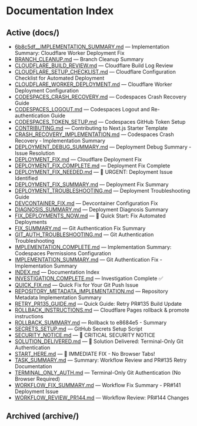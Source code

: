 # Documentation Index

## Active (docs/)
- [6b8c5df__IMPLEMENTATION_SUMMARY.md](docs/6b8c5df__IMPLEMENTATION_SUMMARY.md) — Implementation Summary: Cloudflare Worker Deployment Fix
- [BRANCH_CLEANUP.md](docs/BRANCH_CLEANUP.md) — Branch Cleanup Summary
- [CLOUDFLARE_BUILD_REVIEW.md](docs/CLOUDFLARE_BUILD_REVIEW.md) — Cloudflare Build Log Review
- [CLOUDFLARE_SETUP_CHECKLIST.md](docs/CLOUDFLARE_SETUP_CHECKLIST.md) — Cloudflare Configuration Checklist for Automated Deployment
- [CLOUDFLARE_WORKER_DEPLOYMENT.md](docs/CLOUDFLARE_WORKER_DEPLOYMENT.md) — Cloudflare Worker Deployment Configuration
- [CODESPACES_CRASH_RECOVERY.md](docs/CODESPACES_CRASH_RECOVERY.md) — Codespaces Crash Recovery Guide
- [CODESPACES_LOGOUT.md](docs/CODESPACES_LOGOUT.md) — Codespaces Logout and Re-authentication Guide
- [CODESPACES_TOKEN_SETUP.md](docs/CODESPACES_TOKEN_SETUP.md) — Codespaces GitHub Token Setup
- [CONTRIBUTING.md](docs/CONTRIBUTING.md) — Contributing to Next.js Starter Template
- [CRASH_RECOVERY_IMPLEMENTATION.md](docs/CRASH_RECOVERY_IMPLEMENTATION.md) — Codespaces Crash Recovery - Implementation Summary
- [DEPLOYMENT_DEBUG_SUMMARY.md](docs/DEPLOYMENT_DEBUG_SUMMARY.md) — Deployment Debug Summary - Issue Resolution
- [DEPLOYMENT_FIX.md](docs/DEPLOYMENT_FIX.md) — Cloudflare Deployment Fix
- [DEPLOYMENT_FIX_COMPLETE.md](docs/DEPLOYMENT_FIX_COMPLETE.md) — Deployment Fix Complete
- [DEPLOYMENT_FIX_NEEDED.md](docs/DEPLOYMENT_FIX_NEEDED.md) — 🚨 URGENT: Deployment Issue Identified
- [DEPLOYMENT_FIX_SUMMARY.md](docs/DEPLOYMENT_FIX_SUMMARY.md) — Deployment Fix Summary
- [DEPLOYMENT_TROUBLESHOOTING.md](docs/DEPLOYMENT_TROUBLESHOOTING.md) — Deployment Troubleshooting Guide
- [DEVCONTAINER_FIX.md](docs/DEVCONTAINER_FIX.md) — Devcontainer Configuration Fix
- [DIAGNOSIS_SUMMARY.md](docs/DIAGNOSIS_SUMMARY.md) — Deployment Diagnosis Summary
- [FIX_DEPLOYMENTS_NOW.md](docs/FIX_DEPLOYMENTS_NOW.md) — 🚀 Quick Start: Fix Automated Deployments
- [FIX_SUMMARY.md](docs/FIX_SUMMARY.md) — Git Authentication Fix Summary
- [GIT_AUTH_TROUBLESHOOTING.md](docs/GIT_AUTH_TROUBLESHOOTING.md) — Git Authentication Troubleshooting
- [IMPLEMENTATION_COMPLETE.md](docs/IMPLEMENTATION_COMPLETE.md) — Implementation Summary: Codespaces Permissions Configuration
- [IMPLEMENTATION_SUMMARY.md](docs/IMPLEMENTATION_SUMMARY.md) — Git Authentication Fix - Implementation Summary
- [INDEX.md](docs/INDEX.md) — Documentation Index
- [INVESTIGATION_COMPLETE.md](docs/INVESTIGATION_COMPLETE.md) — Investigation Complete ✅
- [QUICK_FIX.md](docs/QUICK_FIX.md) — Quick Fix for Your Git Push Issue
- [REPOSITORY_METADATA_IMPLEMENTATION.md](docs/REPOSITORY_METADATA_IMPLEMENTATION.md) — Repository Metadata Implementation Summary
- [RETRY_PR135_GUIDE.md](docs/RETRY_PR135_GUIDE.md) — Quick Guide: Retry PR#135 Build Update
- [ROLLBACK_INSTRUCTIONS.md](docs/ROLLBACK_INSTRUCTIONS.md) — Cloudflare Pages rollback & promote instructions
- [ROLLBACK_SUMMARY.md](docs/ROLLBACK_SUMMARY.md) — Rollback to e8684e5 - Summary
- [SECRETS_SETUP.md](docs/SECRETS_SETUP.md) — GitHub Secrets Setup Script
- [SECURITY_NOTICE.md](docs/SECURITY_NOTICE.md) — 🔴 CRITICAL SECURITY NOTICE
- [SOLUTION_DELIVERED.md](docs/SOLUTION_DELIVERED.md) — 🎉 Solution Delivered: Terminal-Only Git Authentication
- [START_HERE.md](docs/START_HERE.md) — 🎯 IMMEDIATE FIX - No Browser Tabs!
- [TASK_SUMMARY.md](docs/TASK_SUMMARY.md) — Summary: Workflow Review and PR#135 Retry Documentation
- [TERMINAL_ONLY_AUTH.md](docs/TERMINAL_ONLY_AUTH.md) — Terminal-Only Git Authentication (No Browser Required)
- [WORKFLOW_FIX_SUMMARY.md](docs/WORKFLOW_FIX_SUMMARY.md) — Workflow Fix Summary - PR#141 Deployment Issue
- [WORKFLOW_REVIEW_PR144.md](docs/WORKFLOW_REVIEW_PR144.md) — Workflow Review: PR#144 Changes

## Archived (archive/)
